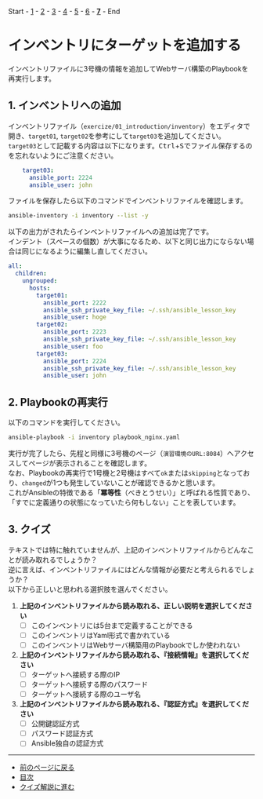 Start - [1](step1.md) - [2](step2.md) - [3](step3.md) - [4](step4.md) - [5](step5.md) - [6](step6.md) - [**7**](step7.md) - End

# インベントリにターゲットを追加する

インベントリファイルに3号機の情報を追加してWebサーバ構築のPlaybookを再実行します。

## 1. インベントリへの追加

インベントリファイル（`exercize/01_introduction/inventory`）をエディタで開き、`target01`, `target02`を参考にして`target03`を追加してください。  
`target03`として記載する内容は以下になります。<kbd>Ctrl</kbd>+<kbd>S</kbd>でファイル保存するのを忘れないようにご注意ください。

```yaml
    target03:
      ansible_port: 2224
      ansible_user: john
```

ファイルを保存したら以下のコマンドでインベントリファイルを確認します。

```bash
ansible-inventory -i inventory --list -y
```

以下の出力がされたらインベントリファイルへの追加は完了です。  
インデント（スペースの個数）が大事になるため、以下と同じ出力にならない場合は同じになるように編集し直してください。

```yaml
all:
  children:
    ungrouped:
      hosts:
        target01:
          ansible_port: 2222
          ansible_ssh_private_key_file: ~/.ssh/ansible_lesson_key
          ansible_user: hoge
        target02:
          ansible_port: 2223
          ansible_ssh_private_key_file: ~/.ssh/ansible_lesson_key
          ansible_user: foo
        target03:
          ansible_port: 2224
          ansible_ssh_private_key_file: ~/.ssh/ansible_lesson_key
          ansible_user: john
```

## 2. Playbookの再実行

以下のコマンドを実行してください。

```bash
ansible-playbook -i inventory playbook_nginx.yaml
```

実行が完了したら、先程と同様に3号機のページ（`演習環境のURL:8084`）へアクセスしてページが表示されることを確認します。  
なお、Playbookの再実行で1号機と2号機はすべて`ok`または`skipping`となっており、`changed`が1つも発生していないことが確認できるかと思います。  
これがAnsibleの特徴である「**冪等性**（べきとうせい）」と呼ばれる性質であり、「すでに定義通りの状態になっていたら何もしない」ことを表しています。

## 3. クイズ

テキストでは特に触れていませんが、上記のインベントリファイルからどんなことが読み取れるでしょうか？  
逆に言えば、インベントリファイルにはどんな情報が必要だと考えられるでしょうか？  
以下から正しいと思われる選択肢を選んでください。

1. **上記のインベントリファイルから読み取れる、正しい説明を選択してください**
    - [ ] このインベントリには5台まで定義することができる
    - [ ] このインベントリはYaml形式で書かれている
    - [ ] このインベントリはWebサーバ構築用のPlaybookでしか使われない
2. **上記のインベントリファイルから読み取れる、『接続情報』を選択してください**
    - [ ] ターゲットへ接続する際のIP
    - [ ] ターゲットへ接続する際のパスワード
    - [ ] ターゲットへ接続する際のユーザ名
3. **上記のインベントリファイルから読み取れる、『認証方式』を選択してください**
    - [ ] 公開鍵認証方式
    - [ ] パスワード認証方式
    - [ ] Ansible独自の認証方式

---

- [前のページに戻る](step6.md)
- [目次](README.md)
- [クイズ解説に進む](step7a.md)
